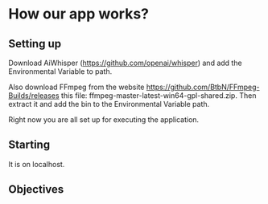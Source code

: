 
# How our app works?

## Setting up
Download AiWhisper (https://github.com/openai/whisper) and add the Environmental Variable to path.

Also download FFmpeg from the website https://github.com/BtbN/FFmpeg-Builds/releases this file: ffmpeg-master-latest-win64-gpl-shared.zip. Then extract it and add the bin to the Environmental Variable path.

Right now you are all set up for executing the application.

## Starting

It is on localhost.

## Objectives


